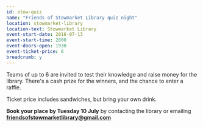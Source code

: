 ```yaml
---
id: stow-quiz
name: "Friends of Stowmarket Library quiz night"
location: stowmarket-library
location-text: Stowmarket Library
event-start-date: 2018-07-13
event-start-time: 2000
event-doors-open: 1930
event-ticket-price: 6
breadcrumb: y
---
```


Teams of up to 6 are invited to test their knowledge and raise money for the library. There's a cash prize for the winners, and the chance to enter a raffle.

Ticket price includes sandwiches, but bring your own drink.

**Book your place by Tuesday 10 July** by contacting the library or emailing **friendsofstowmarketlibrary@gmail.com**
